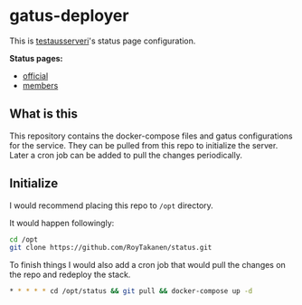 # gatus-deployer
This is [testausserveri](https://testausserveri.fi)'s status page configuration. 


**Status pages:**
- [official](https://status.testausserveri.fi)
- [members](https://members.status.testausserveri.fi)

## What is this

This repository contains the docker-compose files and gatus configurations for the service. They can be pulled from this repo to initialize the server. Later a cron job can be added to pull the changes periodically.

## Initialize

I would recommend placing this repo to `/opt` directory.

It would happen followingly:

```sh
cd /opt
git clone https://github.com/RoyTakanen/status.git
```

To finish things I would also add a cron job that would pull the changes on the repo and redeploy the stack.

```sh
* * * * * cd /opt/status && git pull && docker-compose up -d
```